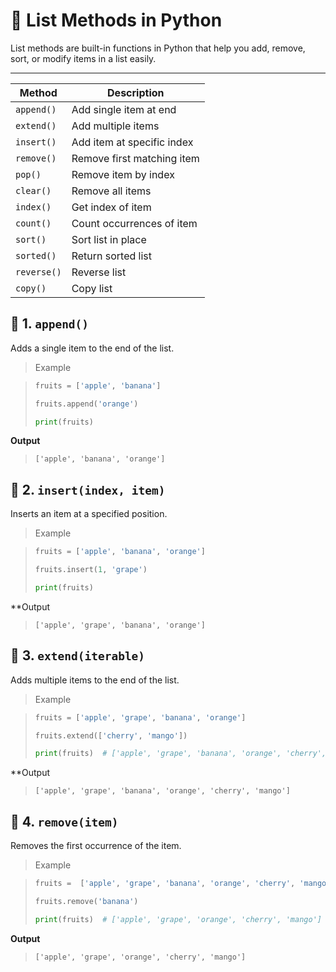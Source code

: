 # 🧰 List Methods in Python

List methods are built-in functions in Python that help you add, remove, sort, or modify items in a list easily.

___

| Method      | Description                |
| ----------- | -------------------------- |
| `append()`  | Add single item at end     |
| `extend()`  | Add multiple items         |
| `insert()`  | Add item at specific index |
| `remove()`  | Remove first matching item |
| `pop()`     | Remove item by index       |
| `clear()`   | Remove all items           |
| `index()`   | Get index of item          |
| `count()`   | Count occurrences of item  |
| `sort()`    | Sort list in place         |
| `sorted()`  | Return sorted list         |
| `reverse()` | Reverse list               |
| `copy()`    | Copy list                  |


## 📌 1. `append()`

Adds a single item to the end of the list.

> Example

>```python
>fruits = ['apple', 'banana']
>
>fruits.append('orange')
>
>print(fruits)  
>```

**Output**

>```
>['apple', 'banana', 'orange']
>```

## 📌 2. `insert(index, item)`

Inserts an item at a specified position.

> Example

>```python
>fruits = ['apple', 'banana', 'orange']
>
>fruits.insert(1, 'grape')
>
>print(fruits)  
>```

**Output

>```
>['apple', 'grape', 'banana', 'orange']
>```

## 📌 3. `extend(iterable)`

Adds multiple items to the end of the list.

> Example

>```python
>fruits = ['apple', 'grape', 'banana', 'orange']
>
>fruits.extend(['cherry', 'mango'])
>
>print(fruits)  # ['apple', 'grape', 'banana', 'orange', 'cherry', 'mango']
>```

**Output

>```
> ['apple', 'grape', 'banana', 'orange', 'cherry', 'mango']
>```

## 📌 4. `remove(item)`

Removes the first occurrence of the item.

> Example

>```python
>fruits =  ['apple', 'grape', 'banana', 'orange', 'cherry', 'mango']
>
>fruits.remove('banana')
>
>print(fruits)  # ['apple', 'grape', 'orange', 'cherry', 'mango']
>```

**Output**

>```
>['apple', 'grape', 'orange', 'cherry', 'mango']
>```


